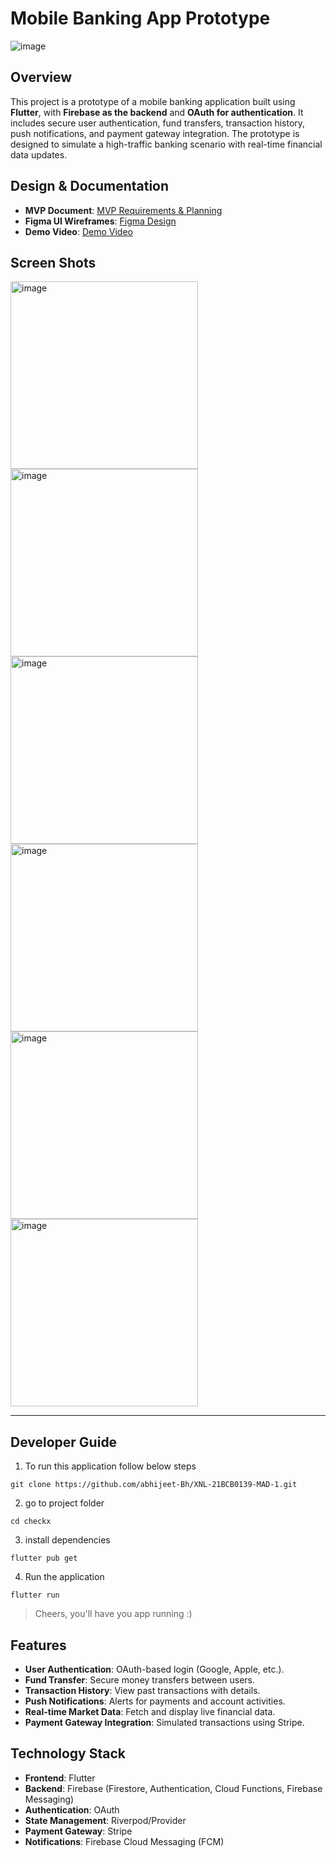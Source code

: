 # Mobile Banking App Prototype
![image](docs/banner.png)

## Overview
This project is a prototype of a mobile banking application built using **Flutter**, with **Firebase as the backend** and **OAuth for authentication**. It includes secure user authentication, fund transfers, transaction history, push notifications, and payment gateway integration. The prototype is designed to simulate a high-traffic banking scenario with real-time financial data updates.

## Design & Documentation
- **MVP Document**: [MVP Requirements & Planning](https://docs.google.com/document/d/1paTY7YdeJwLSnHxx8ImD4FSsGlsrC6GEd-rMuIxACVU/edit?usp=sharing)
- **Figma UI Wireframes**: [Figma Design](https://www.figma.com/design/kznBKpGmWC5fS3mqmjiXdF/xnl-mobile-app?node-id=0-1&t=xIs15RYaXD1tSY6d-1)
- **Demo Video**: [Demo Video](https://drive.google.com/file/d/1cg1lKIJ1Pi8DkFwCb6M8JANkwEmxIHhO/view?usp=sharing)

## Screen Shots
<img src="docs/home-mockup.png" alt="image" width="300">
<img src="docs/home-txn-mockup.png" alt="image" width="300">
<img src="docs/my-acc.png" alt="image" width="300">
<img src="docs/txn-amt.png" alt="image" width="300">
<img src="docs/txn-pin.png" alt="image" width="300">
<img src="docs/txn-hist.png" alt="image" width="300">

---

## Developer Guide

1. To run this application follow below steps

```shell
git clone https://github.com/abhijeet-Bh/XNL-21BCB0139-MAD-1.git
```

2. go to project folder

```shell
cd checkx
```

3. install dependencies

```shell
flutter pub get
```

4. Run the application

```shell
flutter run
```

> Cheers, you'll have you app running :)

## Features
- **User Authentication**: OAuth-based login (Google, Apple, etc.).
- **Fund Transfer**: Secure money transfers between users.
- **Transaction History**: View past transactions with details.
- **Push Notifications**: Alerts for payments and account activities.
- **Real-time Market Data**: Fetch and display live financial data.
- **Payment Gateway Integration**: Simulated transactions using Stripe.

## Technology Stack
- **Frontend**: Flutter
- **Backend**: Firebase (Firestore, Authentication, Cloud Functions, Firebase Messaging)
- **Authentication**: OAuth
- **State Management**: Riverpod/Provider
- **Payment Gateway**: Stripe
- **Notifications**: Firebase Cloud Messaging (FCM)
